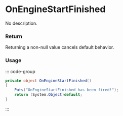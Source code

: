 # OnEngineStartFinished
<Badge type="info" text="Vehicle"/><Badge type="danger" text="Carbon Compatible"/><Badge type="warning" text="Oxide Compatible"/>
No description.
### Return
Returning a non-null value cancels default behavior.

### Usage
::: code-group
```csharp [Example]
private object OnEngineStartFinished()
{
	Puts("OnEngineStartFinished has been fired!");
	return (System.Object)default;
}
```
:::
